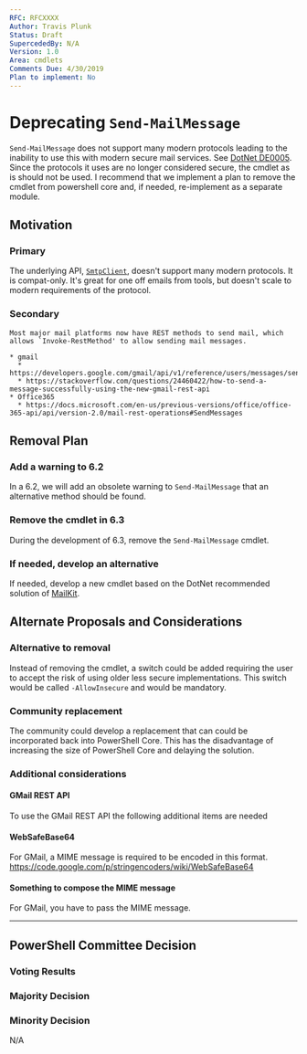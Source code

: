 ```yaml
---
RFC: RFCXXXX
Author: Travis Plunk
Status: Draft
SupercededBy: N/A
Version: 1.0
Area: cmdlets
Comments Due: 4/30/2019
Plan to implement: No
---
```


# Deprecating `Send-MailMessage`

`Send-MailMessage` does not support many modern protocols leading to the inability to use this with modern secure mail services.
See [DotNet DE0005](https://github.com/dotnet/platform-compat/blob/master/docs/DE0005.md).
Since the protocols it uses are no longer considered secure, the cmdlet as is should not be used.
I recommend that we implement a plan to remove the cmdlet from powershell core and, if needed,
re-implement as a separate module.

## Motivation

### Primary

The underlying API, [`SmtpClient`](https://docs.microsoft.com/dotnet/api/system.net.mail.smtpclient), doesn't support many modern protocols.
It is compat-only.
It's great for one off emails from tools, but doesn't scale to modern requirements of the protocol.

### Secondary

    Most major mail platforms now have REST methods to send mail, which allows `Invoke-RestMethod' to allow sending mail messages.

    * gmail
      * https://developers.google.com/gmail/api/v1/reference/users/messages/send
      * https://stackoverflow.com/questions/24460422/how-to-send-a-message-successfully-using-the-new-gmail-rest-api
    * Office365
      * https://docs.microsoft.com/en-us/previous-versions/office/office-365-api/api/version-2.0/mail-rest-operations#SendMessages

## Removal Plan

### Add a warning to 6.2

In a 6.2, we will add an obsolete warning to `Send-MailMessage` that an alternative method should be found.

### Remove the cmdlet in 6.3

During the development of 6.3, remove the `Send-MailMessage` cmdlet.

### If needed, develop an alternative

If needed, develop a new cmdlet based on the DotNet recommended solution of [MailKit](https://github.com/jstedfast/MailKit).

## Alternate Proposals and Considerations

### Alternative to removal

Instead of removing the cmdlet,
a switch could be added requiring the user to accept the risk of using older less secure implementations.
This switch would be called `-AllowInsecure` and would be mandatory.

### Community replacement

The community could develop a replacement that can could be incorporated back into PowerShell Core.
This has the disadvantage of increasing the size of PowerShell Core and delaying the solution.

### Additional considerations

#### GMail REST API

To use the GMail REST API the following additional items are needed

#### WebSafeBase64

For GMail, a MIME message is required to be encoded in this format.
https://code.google.com/p/stringencoders/wiki/WebSafeBase64

#### Something to compose the MIME message

For GMail, you have to pass the MIME message.

---------------

## PowerShell Committee Decision

### Voting Results

### Majority Decision

### Minority Decision

N/A

